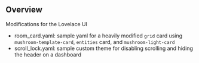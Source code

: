 ## Overview
Modifications for the Lovelace UI

+ room_card.yaml: sample yaml for a heavily modified `grid` card using `mushroom-template-card`, `entities` card, and `mushroom-light-card`
+ scroll_lock.yaml: sample custom theme for disabling scrolling and hiding the header on a dashboard
